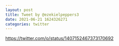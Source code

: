 ```yaml
--- 
layout: post 
title: Tweet by @ezekielpeppers3 
date: 2021-06-21 1624326271 
categories: twitter 
--- 
```

https://twitter.com/o/status/1407152467373170692